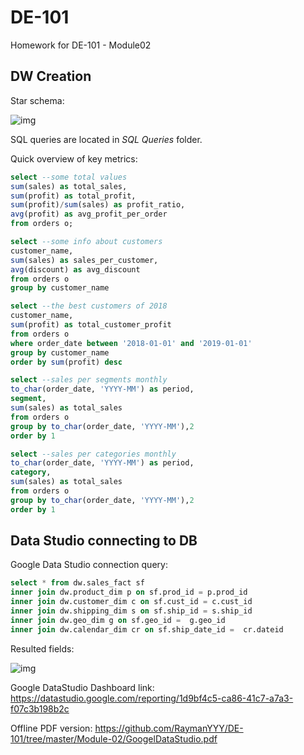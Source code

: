 # DE-101
Homework for DE-101 - Module02

## DW Creation

Star schema:

![img](https://github.com/RaymanYYY/DE-101/tree/master/Module-02/jpg/star_schema.jpg)

SQL queries are located in *SQL Queries* folder.

Quick overview of key metrics:

```sql
select --some total values
sum(sales) as total_sales,
sum(profit) as total_profit,
sum(profit)/sum(sales) as profit_ratio,
avg(profit) as avg_profit_per_order
from orders o;

select --some info about customers
customer_name, 
sum(sales) as sales_per_customer,
avg(discount) as avg_discount
from orders o
group by customer_name

select --the best customers of 2018
customer_name, 
sum(profit) as total_customer_profit
from orders o
where order_date between '2018-01-01' and '2019-01-01'
group by customer_name
order by sum(profit) desc 

select --sales per segments monthly
to_char(order_date, 'YYYY-MM') as period,
segment,
sum(sales) as total_sales
from orders o 
group by to_char(order_date, 'YYYY-MM'),2
order by 1

select --sales per categories monthly
to_char(order_date, 'YYYY-MM') as period,
category,
sum(sales) as total_sales
from orders o 
group by to_char(order_date, 'YYYY-MM'),2
order by 1
```

## Data Studio connecting to DB

Google Data Studio connection query:

```sql
select * from dw.sales_fact sf
inner join dw.product_dim p on sf.prod_id = p.prod_id
inner join dw.customer_dim c on sf.cust_id = c.cust_id
inner join dw.shipping_dim s on sf.ship_id = s.ship_id
inner join dw.geo_dim g on sf.geo_id =  g.geo_id
inner join dw.calendar_dim cr on sf.ship_date_id =  cr.dateid 
```

Resulted fields:

![img](https://github.com/RaymanYYY/DE-101/tree/master/Module-02/jpg/GDS_fields.jpg)

Google DataStudio Dashboard link: https://datastudio.google.com/reporting/1d9bf4c5-ca86-41c7-a7a3-f07c3b198b2c

Offline PDF version: https://github.com/RaymanYYY/DE-101/tree/master/Module-02/GoogelDataStudio.pdf
